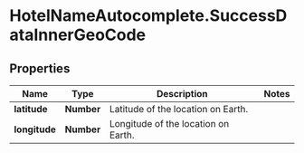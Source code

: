 # HotelNameAutocomplete.SuccessDataInnerGeoCode

## Properties

Name | Type | Description | Notes
------------ | ------------- | ------------- | -------------
**latitude** | **Number** | Latitude of the location on Earth. | 
**longitude** | **Number** | Longitude of the location on Earth. | 


